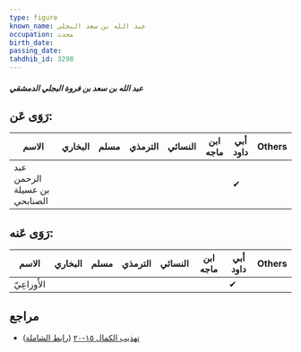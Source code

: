```yaml
---
type: figure
known_name: عبد الله بن سعد البجلي
occupation: محدث
birth_date:
passing_date:
tahdhib_id: 3298
---
```

##### عبد الله بن سعد بن فروة البجلي الدمشقي

## رَوَى عَن:
| الاسم                        | البخاري | مسلم | الترمذي | النسائي | ابن ماجه | أبي داود | Others |
| ---------------------------- | ------- | ---- | ------- | ------- | -------- | -------- | ------ |
| عبد الرحمن بن عسيلة الصنابحي |         |      |         |         |          | ✔        |        |
## رَوَى عَنه:
| الاسم       | البخاري | مسلم | الترمذي | النسائي | ابن ماجه | أبي داود | Others |
| ----------- | ------- | ---- | ------- | ------- | -------- | -------- | ------ |
| الأَوزاعِيّ |         |      |         |         |          | ✔        |        |
## مراجع
- [تهذيب الكمال ١٥-٢٠](obsidian://open?vault=Tahdhib-al-Kamal&file=Figures/٣٢٩٨-عبد%20الله%20بن%20سعد%20بن%20فروة%20البجلي%20الدمشقي) ([رابط الشاملة](https://shamela.ws/book/3722/7504))